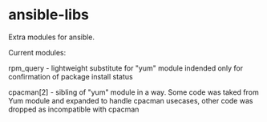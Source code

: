 ansible-libs
============

Extra modules for ansible.

Current modules:

rpm_query - lightweight substitute for "yum" module indended only for confirmation of package install status

cpacman[2] - sibling of "yum" module in a way. Some code was taked from Yum module and expanded to handle cpacman usecases, other code was dropped as incompatible with cpacman
